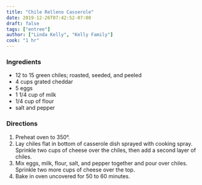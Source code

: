 ```yaml
---
title: "Chile Relleno Casserole"
date: 2019-12-26T07:42:52-07:00
draft: false
tags: ["entree"]
author: ["Linda Kelly", "Kelly Family"]
cook: "1 hr"
---
```


### Ingredients
- 12 to 15 green chiles; roasted, seeded, and peeled
- 4 cups grated cheddar
- 5 eggs
- 1 1/4 cup of milk
- 1/4 cup of flour
- salt and pepper

### Directions
1. Preheat oven to 350°.
1. Lay chiles flat in bottom of casserole dish sprayed with cooking spray. Sprinkle two cups of cheese over the chiles, then add a second layer of chiles. 
1. Mix eggs, milk, flour, salt, and pepper together and pour over chiles. Sprinkle two more cups of cheese over the top.
1. Bake in oven uncovered for 50 to 60 minutes.
